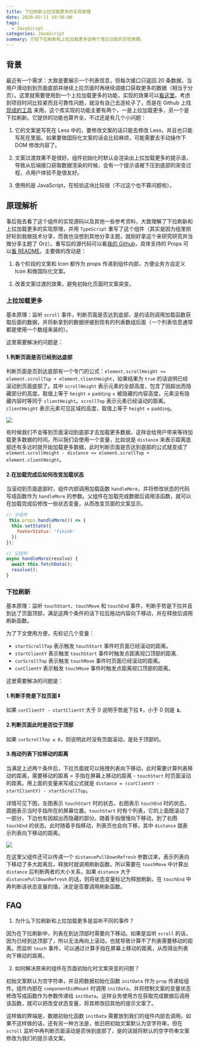 ```yaml
---
title: 下拉刷新上拉加载更多的实现原理
date: 2020-03-11 19:56:00
tags:
  - JavaScript
categories: JavaScript
summary: 介绍下拉刷新和上拉加载更多这两个常见功能的实现原理。
---
```


## 背景

最近有一个需求：大致是要展示一个列表信息，但每次接口只返回 20 条数据，当用户滑动到到页面底部并继续上拉页面时再继续调接口获取更多的数据（相当于分页）。这里就需要使用到一个上拉加载更多的功能，实现的效果可以[看这里](https://broltes.github.io/react-touch-loader/)。考虑到项目时间比较紧而且可靠性问题，就没有自己去造轮子了，而是在 Github 上找[现成的工具](https://github.com/Broltes/react-touch-loader) 来用。这个库实现的功能主要有两个，一是上拉加载更多，另一个是下拉刷新。它提供的功能也算齐全，不过还是有几个小问题：

1. 它的文案是写死在 Less 中的，要修改文案的话只能去修改 Less，并且也只能写死在里面。如果要做国际化文案的话会比较麻烦，可能需要去手动操作下 DOM 修改内容了。

2. 文案过渡效果不是很好。组件初始化时默认会渲染出上拉加载更多的提示语，导致从后端接口获取数据渲染的时候，会有一个提示语被下压到底部的突变过程，点用户体验不是很友好。

3. 使用的是 JavaScript，在校验这块比较弱（不过这个也不算问题啦）。


## 原理解析

事后我去看了这个组件的实现源码以及其他一些参考资料，大致理解了下拉刷新和上拉加载更多的实现原理，并用 `TypeScript` 重写了这个组件（其实是因为组里刚好轮到我做技术分享，而我也没想到其他分享主题，就刚好拿这个来研究研究并当做分享主题了 Orz）。重写后的源代码可以看[我的 Github](https://github.com/DangoSky/pull-to-refresh/tree/master/src/components/pull-to-refresh)，具体支持的 Props 可以[看 README](https://github.com/DangoSky/pull-to-refresh/blob/master/README.md)。主要做的改动是：

1. 各个阶段的文案和 Icon 都作为 props 传递到组件内部，方便业务方自定义 Icon 和做国际化文案。

2. 改善文案过渡的效果，避免初始化页面时文案突变。

### 上拉加载更多

基本原理：监听 `scroll` 事件，判断页面是否达到底部，是的话则调用加载函数获取后面的数据，并将新拿到的数据拼接到现有的列表数组后面（一个列表信息通常都是使用一个数组来装的）。

这里需要解决的问题是：

#### 1.判断页面是否已经到达底部

判断页面是否到达底部有一个专门的公式：`element.scrollHeight <= element.scrollTop + element.clientHeight`，如果结果为 `true` 的话说明已经滚动到页面底部了。其中 `scrollHeight` 表示元素的全部高度，包含了因超出而隐藏部分的高度。取值上等于 `height` + `padding` + 被隐藏的内容高度，元素没有隐藏内容时等同于 `clientHeight`。`scrollTop` 表示元素已经滚动的距离。`clientHeight` 表示元素可见区域的高度，取值上等于 `height` + `padding`。

![](./1.png)

有时候我们不会等到页面滚动到底部才去加载更多数据，这样会给用户带来等待加载更多数据的时间。所以我们会使用一个变量，比如说是 `distance` 来表示距离底部还有多远时就开始加载更多数据，此时判断页面是否达到底部的公式就变成了 `element.scrollHeight - distance <= element.scrollTop + element.clientHeight`。

#### 2.在加载完成后如何改变加载状态

当滚动到页面底部时，组件内部调用加载函数 `handleMore`，并将修改状态的代码写成函数作为 `handleMore` 的参数。父组件在加载完成数据后调用该函数，就可以在加载完成后修改一些状态变量，从而改变页面的文案显示。

```js
// 子组件
 this.props.handleMore(() => {
  this.setState({
    footerStatus: 'finish'
  })
});

// 父组件
async handleMore(resolve) {
  await this.fetchData();
  resolve();
}
```

### 下拉刷新

基本原理：监听 `touchStart`、`touchMove` 和 `touchEnd` 事件，判断手势是下拉并且到达了页面顶部，满足这两个条件的话下拉后拖动内容向下移动，并在释放后调用刷新函数。

为了下文使用方便，先标记几个变量：

- `startScrollTop` 表示触发 `touchStart` 事件时页面已经滚动的距离。
- `startClientY` 表示触发 `touchStart` 事件时触发点距离视口顶部的距离.
- `curScrollTop` 表示触发 `touchMove` 事件时页面已经滚动的距离。
- `curClientY` 表示触发 `touchMove` 事件时触发点距离视口顶部的距离。

这里需要解决的问题是：

#### 1.判断手势是下拉页面 ⏬

如果 `curClientY - startClientY` 大于 0 说明手势是下拉 ⏬，小于 0 则是 ⏫。

#### 2.判断页面此时是否位于顶部

如果 `curScrollTop ≤ 0`，则说明此时没有页面滚动，是处于顶部的。

#### 3.拖动列表下拉移动的距离

当满足上述两个条件后，下拉页面就可以拖拽列表向下移动，此时需要计算列表移动的距离，需要移动的距离 = 手指在屏幕上移动的距离 - `touchStart` 时页面滚动的距离。用上面的变量来写成公式就是 `distance = (curClientY - startClientY) - startScrollTop`。

详情可见下图，左图表示 `touchStart` 时的状态，右图表示 `touchEnd` 时的状态，圆圈表示当时手指所在的屏幕位置。`touchStart` 时有个列表，它的上面既滚动了一部分，下边也有因超出而隐藏的部分。随着手指慢慢向下移动，到了右图 `touchEnd` 的状态。此时随着手指移动，列表页也会向下移，其中 `distance` 就表示列表向下移动的距离。

![](2.png)

在这里父组件还可以传递一个 `distancePullDownRefresh` 参数过来，表示列表向下移动了多大距离后，释放时就调用刷新函数。所以需要在 `touchMove` 中计算出 `distance` 后判断两者的大小关系，如果 `distance` 大于 `distancePullDownRefresh` 的话，则将状态变量标记为释放刷新。在 `touchEnd` 中再判断该状态变量的值，决定是否要调用刷新函数。


## FAQ

1. 为什么下拉刷新和上拉加载更多是监听不同的事件？

因为在下拉刷新中，列表在到达顶部时需要向下移动。如果是监听 `scroll` 的话，因为已经到达顶部了，所以无法再向上滚动，也就导致计算不了列表需要移动的距离。而监听 `touch` 事件，可以通过计算手指在屏幕上移动的距离，从而得出列表向下移动的距离，


2. 如何解决原来的组件在页面初始化时文案突变的问题？

初始文案默认为空字符串，并且把数据初始化函数 `initData` 作为 `prop` 传递给组件。组件内部在 `componentDidMount` 时调用 `initData`，并将控制文案的变量状态修改写成函数作为参数传递给 `initData`。这样业务使用方在获取完成数据后调用该函数，就可以把改变状态变量，将其修改回其他的提示文案了。

这样做的弊端是，数据初始化函数 `initData` 需要放到我们的组件内部去调用。如果不这样做的话，还有另一种方法是，依旧把初始文案默认为空字符串，但在 `scroll` 监听中再判断页面滚动是否快到底部了，是的话就将默认的空字符串文案修改为我们的提示语文案。
